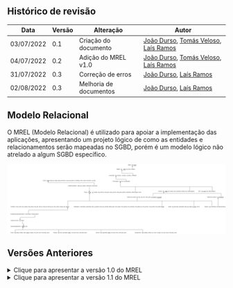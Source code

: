 ## Histórico de revisão
 
| Data       | Versão | Alteração            | Autor                                     |
| ---------- | ------ | -------------------- | ----------------------------------------- |
| 03/07/2022 | 0.1    | Criação do documento | [João Durso](https://github.com/jvsdurso),  [Tomás Veloso](https://github.com/tomasvelos0), [Laís Ramos](https://github.com/laisramos123) |
| 04/07/2022 | 0.2    | Adição do MREL v1.0  | [João Durso](https://github.com/jvsdurso),  [Tomás Veloso](https://github.com/tomasvelos0), [Laís Ramos](https://github.com/laisramos123) |
| 31/07/2022 | 0.3    | Correção de erros | [João Durso](https://github.com/jvsdurso), [Laís Ramos](https://github.com/laisramos123) |
| 02/08/2022 | 0.3    | Melhoria de documentos | [João Durso](https://github.com/jvsdurso), [Laís Ramos](https://github.com/laisramos123) |
 
## Modelo Relacional
 
O MREL (Modelo Relacional) é utilizado para apoiar a implementação das aplicações, apresentando um projeto lógico de como as entidades e relacionamentos serão mapeadas no SGBD, porém é um modelo lógico não atrelado a algum SGBD específico.
 
![MREL v1.1](../assets/images/MREL/MRELv1_1.png)
 
## Versões Anteriores
 
<details>
<summary>Clique para apresentar a versão 1.0 do MREL</summary>
 
### MREL v1.0
 
Como o Modelo Relacional foi feito no [Google Drive](https://drive.google.com/file/d/116N7p4iBj1Jgl5VEohrv1pRYw0CqJupo/view?usp=sharing), através da plataforma Diagrams(draw.io), não teve como restaurar todo o histórico de modificações. Portanto, somente as mudanças a partir da versão 1.0 serão documentadas.
 
![MREL v1.0](../assets/images/MREL/MRELv1_0.png)
 
**Autor(es):**
[João Durso](https://github.com/jvsdurso)
</details>

<details>
<summary>Clique para apresentar a versão 1.1 do MREL</summary>
 
### MREL v1.1
As modificações realizadas nesta versão foram:
- Nome de criatura agora é chave candidata (único);
- Adição do atributo 'nome' em mapa, região e NPC;
- O email passa a ser chave primária de conta;
- ContaPossuiPlayer agora só possui o último acesso, que foi retirado de 'Player';
- Adição de 'level' em 'Player';
- Nome de player passa a ser chave primária de player;
- Player não possui mais capacidade, que foi atrelado ao inventário e às habilidades;
- Habilidade e Inventário não possui mais um id próprio, pois são entidades fraca. Agora a chave primária é o próprio 'Player' por meio de 'nomePlayer';
- Correções gramaticais.

 
![MREL v1.1](../assets/images/MREL/MRELv1_1.png)
 
**Autor(es):**
[João Durso](https://github.com/jvsdurso) <br>
[Lais Ramos](https://github.com/laisramos123) <br><br>
</details>